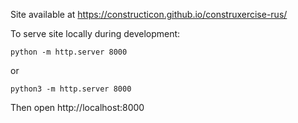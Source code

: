 Site available at https://constructicon.github.io/construxercise-rus/

To serve site locally during development:

```
python -m http.server 8000
```

or 

```
python3 -m http.server 8000
```

Then open http://localhost:8000